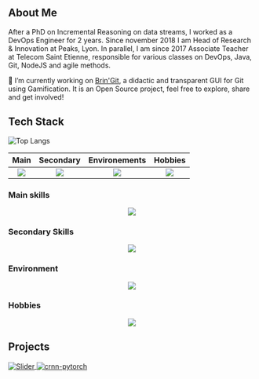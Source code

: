 ## About Me

After a PhD on Incremental Reasoning on data streams, I worked as a DevOps Engineer for 2 years. Since november 2018 I am Head of Research & Innovation at Peaks, Lyon.
In parallel, I am since 2017 Associate Teacher at Telecom Saint Etienne, responsible for various classes on DevOps, Java, Git, NodeJS and agile methods.

🔭 I’m currently working on [Brin'Git](https://github.com/peaks/bringit), a didactic and transparent GUI for Git using Gamification. It is an Open Source project, feel free to explore, share and get involved!

## Tech Stack

![Top Langs](https://github-readme-stats.vercel.app/api/top-langs/?username=juleschevalier&layout=compact&theme=dark&hide_border=true)

| Main | Secondary | Environements | Hobbies |
|:----:|:---------:|:-------------:|:-------:|
| <img src="https://skillicons.dev/icons?i=flutter,dart,git,bash,java&theme=dark&perline=4"/> | <img src="https://skillicons.dev/icons?i=gitlab,linux,py,docker,latex,react&theme=dark&perline=4"/> | <img src="https://skillicons.dev/icons?i=ubuntu,vscodium,md,&theme=dark&perline=4"/> | <img src="https://skillicons.dev/icons?i=raspberrypi,arduino&theme=dark&perline=4"/> |

### Main skills

<p align="center">
  <img src="https://skillicons.dev/icons?i=flutter,dart,git,bash,java&theme=light"/>
</p>

### Secondary Skills

<p align="center">
  <img src="https://skillicons.dev/icons?i=gitlab,linux,py,docker,latex,react&theme=light"/>
</p>

### Environment

<p align="center">
  <img src="https://skillicons.dev/icons?i=ubuntu,vscodium,md,&theme=light"/>
</p>


### Hobbies

<p align="center">
  <img src="https://skillicons.dev/icons?i=raspberrypi,arduino&theme=light"/>
</p>

## Projects

<a href="https://github.com/juleschevalier/slider">
  <img align="center" src="https://github-readme-stats.vercel.app/api/pin/?username=juleschevalier&repo=slider&show_icons=true&line_height=27&title_color=6aa6f8&text_color=8a919a&icon_color=6aa6f8&bg_color=22272e" alt="Slider" />
</a>

<a href="https://github.com/peaks/bringit/">
  <img align="center" src="https://github-readme-stats.vercel.app/api/pin/?username=peaks&repo=bringit&show_icons=true&line_height=27&title_color=6aa6f8&text_color=8a919a&icon_color=6aa6f8&bg_color=22272e" alt="crnn-pytorch" />
</a>
